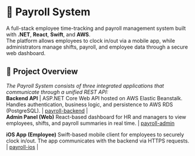 # 🧾 Payroll System

A full-stack employee time-tracking and payroll management system built with **.NET**, **React**, **Swift**, and **AWS**.  
The platform allows employees to clock in/out via a mobile app, while administrators manage shifts, payroll, and employee data through a secure web dashboard.

## 🚀 Project Overview

*The Payroll System consists of three integrated applications that communicate through a unified REST API:*  
**Backend API** | ASP.NET Core Web API hosted on AWS Elastic Beanstalk. Handles authentication, business logic, and persistence to AWS RDS (PostgreSQL). | 
[payroll-backend](https://github.com/yayosoup/payroll-backend) |  
**Admin Panel (Web)** React-based dashboard for HR and managers to view employees, shifts, and payroll summaries in real time. | [payroll-admin](https://github.com/yayosoup/payroll-admin)  

**iOS App (Employee)** Swift-based mobile client for employees to securely clock in/out. The app communicates with the backend via HTTPS requests. | [payroll-ios](https://github.com/yayosoup/payroll-ios) |
